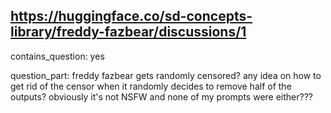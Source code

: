 ## https://huggingface.co/sd-concepts-library/freddy-fazbear/discussions/1

contains_question: yes

question_part: freddy fazbear gets randomly censored? any idea on how to get rid of the censor when it randomly decides to remove half of the outputs? obviously it's not NSFW and none of my prompts were either???